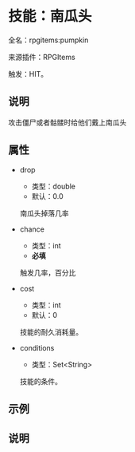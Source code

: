 # 技能：南瓜头

<!-- 本文件是通过游戏内 `/rpgitem gen-wiki` 命令生成的。 -->
<!-- 请只在对应的 "beginCustomXXXX" 与 "endCustomXXXX" 间编辑。  -->
<!-- 如果您想修改技能或其属性的描述， -->
<!-- 请修改 "resources/lang/zh_CN.yml" 中对应的项。 -->

全名：rpgitems:pumpkin

来源插件：RPGItems

触发：HIT。

<!-- beginCustomHeader -->
<!-- endCustomHeader -->

## 说明

攻击僵尸或者骷髅时给他们戴上南瓜头
<!-- beginCustomDescription -->
<!-- endCustomDescription -->

## 属性

* drop

  * 类型：double
  * 默认：0.0

  南瓜头掉落几率

* chance

  * 类型：int
  * **必填**

  触发几率，百分比

* cost

  * 类型：int
  * 默认：0

  技能的耐久消耗量。

* conditions

  * 类型：Set&lt;String&gt;

  技能的条件。

<!-- beginCustomProperties -->
<!-- endCustomProperties -->

## 示例

<!-- beginCustomExample -->
<!-- endCustomExample -->

## 说明

<!-- beginCustomNote -->
<!-- endCustomNote -->